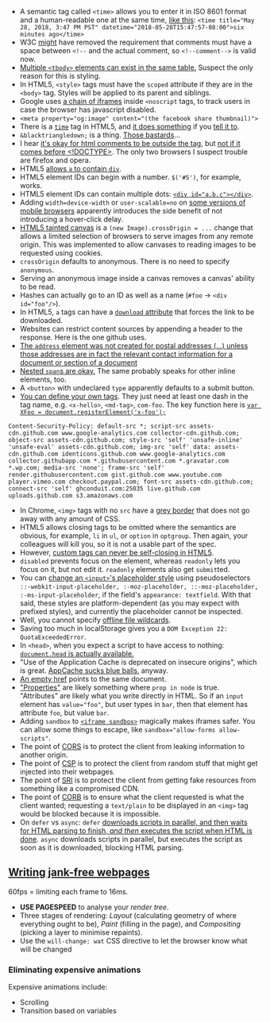 * A semantic tag called `<time>` allows you to enter it in ISO 8601 format and a human-readable one at the same time, [like this](https://zachholman.com/talk/utc-is-enough-for-everyone-right): `<time title="May 28, 2018, 3:47 PM PST" datetime="2018-05-28T15:47:57-08:00">six minutes ago</time>`
* W3C [might](https://www.w3.org/TR/html51/syntax.html#sec-comments) have removed the requirement that comments must have a space between `<!--` and the actual comment, so `<!--comment-->` is valid now.
* [Multiple `<tbody>` elements can exist in the same table.](https://stackoverflow.com/questions/3076708/can-we-have-multiple-tbody-in-same-table) Suspect the only reason for this is styling.
* In HTML5, `<style>` tags must have the `scoped` attribute if they are in the `<body>` tag. Styles will be applied to its parent and siblings.
* Google uses [a chain of iframes](www.googletagmanager.com/ns.html?id=GTM-NQTT) inside `<noscript` tags, to track users in case the browser has javascript disabled.
* `<meta property="og:image" content="(the facebook share thumbnail)">`
* There is a [`time`](http://www.w3schools.com/tags/tag_time.asp) tag in HTML5, and [it does something](http://jsfiddle.net/trevoro/T4wRq/) if you [tell it to](http://trevoro.net/2013/whats-your-timezone/).
* `&blacktriangledown;` is a thing. [Those bastards](http://www.w3.org/TR/2013/WD-components-intro-20130606/#decorator-section)...
* I hear [it's okay for html comments to be outside the <html> tag](http://stackoverflow.com/questions/365805/is-it-ok-to-put-html-comments-outside-the-html-tags), but [not if it comes before <!DOCTYPE>](http://stackoverflow.com/questions/941100/can-comments-appear-before-the-doctype-declaration). The only two browsers I suspect trouble are firefox and opera.
* HTML5 [allows `a` to contain `div`](http://stackoverflow.com/a/1828032/1558430).
* HTML5 element IDs can begin with a number. `$('#5')`, for example, works.
* HTML5 element IDs can contain multiple dots: [`<div id="a.b.c"></div>`](http://stackoverflow.com/a/9930611/1558430).
* Adding `width=device-width` or `user-scalable=no` on [some versions of mobile browsers](https://github.com/ftlabs/fastclick#when-it-isnt-needed) apparently introduces the side benefit of not introducing a hover-click delay.
* [HTML5 tainted canvas](https://developer.mozilla.org/en-US/docs/HTML/CORS_Enabled_Image) is a `(new Image).crossOrigin = ...` change that allows a limited selection of browsers to serve images from any remote origin. This was implemented to allow canvases to reading images to be requested using cookies.
* `crossOrigin` defaults to anonymous. There is no need to specify `anonymous`.
* Serving an anonymous image inside a canvas removes a canvas' ability to be read.
* Hashes can actually go to an ID as well as a name (`#foo` -> `<div id="foo"/>`).
* In HTML5, `a` tags can have a [`download` attribute](http://www.w3schools.com/tags/att_a_download.asp) that forces the link to be downloaded.
* Websites can restrict content sources by appending a header to the response. Here is the one github uses.
* [The `address` element was not created for postal addresses (...) unless those addresses are in fact the relevant contact information for a document or section of a document](http://html5doctor.com/the-address-element/)
* [Nested `span`s are okay.](http://stackoverflow.com/questions/1078127/are-nested-span-tags-ok-in-xhtml) The same probably speaks for other inline elements, too.
* A `<button>` with undeclared `type` apparently defaults to a submit button.
* [You can define your own tags](http://stackoverflow.com/questions/9845011/are-custom-elements-valid-html5/9845124#9845124). They just need at least one dash in the tag name, e.g. `<x-hello>`, `<md-tag>`, `com-foo`.
  The key function here is [`var XFoo = document.registerElement('x-foo');`](http://www.html5rocks.com/en/tutorials/webcomponents/customelements/)

```
Content-Security-Policy: default-src *; script-src assets-cdn.github.com www.google-analytics.com collector-cdn.github.com; object-src assets-cdn.github.com; style-src 'self' 'unsafe-inline' 'unsafe-eval' assets-cdn.github.com; img-src 'self' data: assets-cdn.github.com identicons.github.com www.google-analytics.com collector.githubapp.com *.githubusercontent.com *.gravatar.com *.wp.com; media-src 'none'; frame-src 'self' render.githubusercontent.com gist.github.com www.youtube.com player.vimeo.com checkout.paypal.com; font-src assets-cdn.github.com; connect-src 'self' ghconduit.com:25035 live.github.com uploads.github.com s3.amazonaws.com
```

* In Chrome, `<img>` tags with no `src` have a [grey border](http://stackoverflow.com/questions/10848722/google-chrome-images-have-border) that does not go away with any amount of CSS.
* HTML5 allows closing tags to be omitted where the semantics are obvious, for example, `li` in `ul`, or `option` in `optgroup`. Then again, your colleagues will kill you, so it is not a usable part of the spec.
* However, [custom tags can never be self-closing in HTML5](http://stackoverflow.com/questions/23961178/do-custom-elements-require-a-close-tag).
* `disabled` prevents focus on the element, whereas `readonly` lets you focus on it, but not edit it. `readonly` elements also get `submit`ted.
* You can [change an `<input>`'s placeholder style](http://stackoverflow.com/a/2610741) using pseudoselectors `::-webkit-input-placeholder, :-moz-placeholder, ::-moz-placeholder, :-ms-input-placeholder`, if the field's `appearance: textfield`. With that said, these styles are platform-dependent (as you may expect with prefixed styles), and currently the placeholder cannot be inspected.
* Well, you cannot specify [offline file wildcards](http://stackoverflow.com/questions/8001196/how-do-i-specify-a-wildcard-in-the-html5-cache-manifest-to-load-all-images-in-a).
* Saving too much in localStorage gives you a `DOM Exception 22: QuotaExceededError`.
* In `<head>`, when you expect a script to have access to nothing: [`document.head` is actually available.](https://eager.io/blog/everything-I-know-about-the-script-tag/)
* "Use of the Application Cache is deprecated on insecure origins", which is great. [AppCache sucks blue balls](http://alistapart.com/article/application-cache-is-a-douchebag), anyway.
* [An empty href](http://stackoverflow.com/questions/5637969/is-an-empty-href-valid) points to the same document.
* ["Properties"](https://stackoverflow.com/a/6004028/1558430) are likely something where `prop in node` is true. "Attributes" are likely what you write directly in HTML. So if an `input` element has `value="foo"`, but user types in `bar`, then that element has attribute `foo`, but value `bar`.
* Adding `sandbox` to [`<iframe sandbox>`](https://developer.mozilla.org/en-US/docs/Web/HTML/Element/iframe) magically makes iframes safer. You can allow some things to escape, like `sandbox="allow-forms allow-scripts"`.
* The point of [CORS](https://developer.mozilla.org/en-US/docs/Web/HTTP/CORS) is to protect the client from leaking information to another origin.
* The point of [CSP](https://developer.mozilla.org/en-US/docs/Web/HTTP/CSP) is to protect the client from random stuff that might get injected into their webpages.
* The point of [SRI](https://developer.mozilla.org/en-US/docs/Web/Security/Subresource_Integrity) is to protect the client from getting fake resources from something like a compromised CDN.
* The point of [CORB](https://fetch.spec.whatwg.org/#corb) is to ensure what the client requested is what the client wanted; requesting a `text/plain` to be displayed in an `<img>` tag would be blocked because it is impossible.
* On `defer` vs `async`: `defer` [downloads scripts in parallel, and then waits for HTML parsing to finish, *and then* executes the script when HTML is done](https://developers.google.com/web/fundamentals/primers/modules). `async` downloads scripts in parallel, but executes the script as soon as it is downloaded, blocking HTML parsing.

## [Writing jank-free webpages](http://aerotwist.com/blog/pixels-are-expensive/)

60fps = limiting each frame to 16ms.

* **USE PAGESPEED** to analyse your *render tree*.
* Three stages of rendering: *Layout* (calculating geometry of where everything ought to be), *Paint* (filling in the page), and *Compositing* (picking a layer to minimise repaints).
* Use the `will-change: wat` CSS directive to let the browser know what will be changed

### Eliminating expensive animations

Expensive animations include:

* Scrolling
* Transition based on variables
